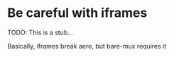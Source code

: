 # Be careful with iframes

TODO: This is a stub...

Basically, iframes break aero, but bare-mux requires it